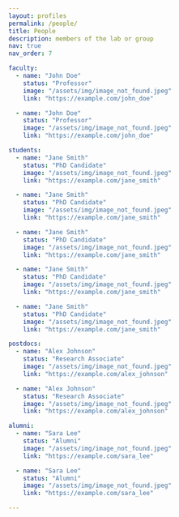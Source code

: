 ```yaml
---
layout: profiles
permalink: /people/
title: People
description: members of the lab or group
nav: true
nav_order: 7

faculty:
  - name: "John Doe"
    status: "Professor"
    image: "/assets/img/image_not_found.jpeg"
    link: "https://example.com/john_doe"

  - name: "John Doe"
    status: "Professor"
    image: "/assets/img/image_not_found.jpeg"
    link: "https://example.com/john_doe"

students:
  - name: "Jane Smith"
    status: "PhD Candidate"
    image: "/assets/img/image_not_found.jpeg"
    link: "https://example.com/jane_smith"

  - name: "Jane Smith"
    status: "PhD Candidate"
    image: "/assets/img/image_not_found.jpeg"
    link: "https://example.com/jane_smith"

  - name: "Jane Smith"
    status: "PhD Candidate"
    image: "/assets/img/image_not_found.jpeg"
    link: "https://example.com/jane_smith"

  - name: "Jane Smith"
    status: "PhD Candidate"
    image: "/assets/img/image_not_found.jpeg"
    link: "https://example.com/jane_smith"

  - name: "Jane Smith"
    status: "PhD Candidate"
    image: "/assets/img/image_not_found.jpeg"
    link: "https://example.com/jane_smith"

postdocs:
  - name: "Alex Johnson"
    status: "Research Associate"
    image: "/assets/img/image_not_found.jpeg"
    link: "https://example.com/alex_johnson"

  - name: "Alex Johnson"
    status: "Research Associate"
    image: "/assets/img/image_not_found.jpeg"
    link: "https://example.com/alex_johnson"

alumni:
  - name: "Sara Lee"
    status: "Alumni"
    image: "/assets/img/image_not_found.jpeg"
    link: "https://example.com/sara_lee"

  - name: "Sara Lee"
    status: "Alumni"
    image: "/assets/img/image_not_found.jpeg"
    link: "https://example.com/sara_lee"

---
```

